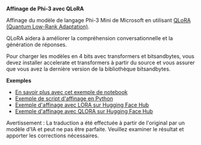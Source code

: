 **Affinage de Phi-3 avec QLoRA**

Affinage du modèle de langage Phi-3 Mini de Microsoft en utilisant [QLoRA (Quantum Low-Rank Adaptation)](https://github.com/artidoro/qlora). 

QLoRA aidera à améliorer la compréhension conversationnelle et la génération de réponses.

Pour charger les modèles en 4 bits avec transformers et bitsandbytes, vous devez installer accelerate et transformers à partir du source et vous assurer que vous avez la dernière version de la bibliothèque bitsandbytes.

**Exemples**
- [En savoir plus avec cet exemple de notebook](../../code/04.Finetuning/Phi_3_Inference_Finetuning.ipynb)
- [Exemple de script d'affinage en Python](../../code/04.Finetuning/FineTrainingScript.py)
- [Exemple d'affinage avec LORA sur Hugging Face Hub](../../code/04.Finetuning/Phi-3-finetune-lora-python.ipynb)
- [Exemple d'affinage avec QLORA sur Hugging Face Hub](../../code/04.Finetuning/Phi-3-finetune-qlora-python.ipynb)

Avertissement : La traduction a été effectuée à partir de l'original par un modèle d'IA et peut ne pas être parfaite. 
Veuillez examiner le résultat et apporter les corrections nécessaires.